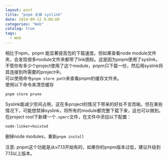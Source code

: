 ```yaml
---
layout: post
title: "pnpm 关掉 syslink"
date: 2024-09-12 9:00:00
categories: "Web"
catalog: true
tags:
  - Web
---
```


相比于npm，pnpm 能显著提高包的下载速度。但如果查看node module文件夹，会发现很多module文件夹都带了link图标。这是因为pnpm使用了syslink，不管你有多少个project使用了这个module，pnpm只下载一份，然后用syslink将其连接到所需要的project中。    
可以使用命令`pnpm store path`来查看pnpm的缓存文件夹。  
使用以下命令来清空缓存

    pnpm store prune

Syslink能减少空间占用，这在多project的情况下带来的好处不言而喻。但在某些情况下，可能想禁掉syslink，将所有的module都完整下载下来，这也可以做到。在project root下新建一个`.npmrc`文件，在文件中添加以下配置：  

    node-linker=hoisted

删掉node modules，重新`pnpm install`  

注意: pnpm这个功能是从v7.13开始有的，如果你的pnpm版本过低，建议升级到7.13以上版本。  